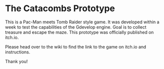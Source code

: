 # The Catacombs Prototype
This is a Pac-Man meets Tomb Raider style game. It was developed within a week to test the capabilities of the Gdevelop engine. Goal is to collect treasure and escape the maze. This prototype was officially published on itch.io.

Please head over to the wiki to find the link to the game on itch.io and instructions.

Thank you!
